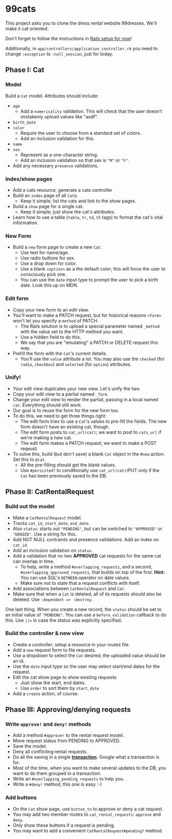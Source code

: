 # 99cats

This project asks you to clone the dress rental website
99dresses. We'll make it cat oriented.

Don't forget to follow the instructions in [Rails setup for now][rails-setup]!

Additionally, in `app/controllers/application_controller.rb` you need to change 
`:exception` to `:null_session`, just for today.

[rails-setup]: ../rails-setup.md

## Phase I: Cat

### Model

Build a `Cat` model. Attributes should include:

* `age`
    * Add a `numericality` validation. This will check that the user
      doesn't mistakenly upload values like "asdf".
* `birth_date`
* `color`
    * Require the user to choose from a standard set of colors.
    * Add an inclusion validation for this.
* `name`
* `sex`
    * Represent as a one-character string.
    * Add an inclusion validation so that sex is `"M"` or `"F"`.
* Add any necessary `presence` validations.

### Index/show pages

* Add a cats resource; generate a cats controller
* Build an `index` page of all `Cat`s.
    * Keep it simple; list the cats and link to the show pages.
* Build a `show` page for a single cat.
    * Keep it simple; just show the cat's attributes.
* Learn how to use a table (`table`, `tr`, `td`, `th` tags) to format
  the cat's vital information.

### New Form

* Build a `new` form page to create a new `Cat`.
    * Use text for name/age.
    * Use radio buttons for sex.
    * Use a drop down for color.
    * Use a blank `<option>` as a the default color; this will force
      the user to consciously pick one.
    * You can use the `date` input type to prompt the user to pick a
      birth date. Look this up on MDN.

### Edit form

* Copy your new form to an edit view.
* You'll want to make a PATCH request, but for historical reasons
  `<form>` won't let you specify a `method` of PATCH.
    * The Rails solution is to upload a special parameter named
      `_method` with the value set to the HTTP method you want.
    * Use a hidden field to do this.
    * We say that you are "emulating" a PATCH or DELETE request this
      way.
* Prefill the form with the `Cat`'s current details.
    * You'll use the `value` attribute a lot. You may also use the
      `checked` (for `radio`, `checkbox`) and `selected` (for
      `option`) attributes.

### Unify!

* Your edit view duplicates your new view. Let's unify the two.
* Copy your edit view to a partial named `_form`.
* Change your edit view to render the partial, passing in a local
  named `cat`. Everything should still work.
* Our goal is to reuse the form for the new form too.
* To do this, we need to get three things right:
    * The edit form tries to use a `Cat`'s values to pre-fill the
      fields. The new form doesn't have an existing cat, though.
    * The edit form posts to `cat_url(cat)`; we want to post to
      `cats_url` if we're making a new cat.
    * The edit form makes a PATCH request; we want to make a POST
      reqeust.
* To solve this, build (but don't save) a blank `Cat` object in the
  `#new` action. Set this to `@cat`.
    * All the pre-filling should get the blank values.
    * Use `#persisted?` to conditionally use `cat_url(cat)`/PUT only
      if the `Cat` has been previously saved to the DB.

## Phase II: CatRentalRequest

### Build out the model

* Make a `CatRentalRequest` model.
* Tracks `cat_id`, `start_date`, `end_date`.
* Also `status`: starts out `"PENDING"`, but can be switched to
  `"APPROVED"` or `"DENIED"`. Use a string for this.
* Add NOT NULL contraints and presence validations. Add an index on
  `cat_id`.
* Add an inclusion validation on `status`.
* Add a validation that no two **APPROVED** cat requests for the same cat
 can overlap in time.
    * To help, write a method `#overlapping_requests`, and a second,
      `#overlapping_approved_requests`, that builds on top of the
      first. **Hint:** You can use SQL's `BETWEEN` operator on date values.
    * Make sure not to state that a request conflicts with itself.
* Add associations between `CatRentalRequest` and `Cat`.
* Make sure that when a `Cat` is deleted, all of its requests should
  also be deleted. Use `:dependent => :destroy`.

One last thing. When you create a new record, the `status` should be
set to an initial value of `"PENDING"`. You can use a
`before_validation` callback to do this. Use `||=` in case the status
was explicitly specified.

### Build the controller & new view

* Create a controller; setup a resource in your routes file.
* Add a `new` request form to file requests.
* Use a dropdown to select the `Cat` desired; the uploaded value
  should be an id.
* Use the `date` input type so the user may select start/end dates for
  the request.
* Edit the cat show page to show existing requests
    * Just show the start, end dates.
    * Use `order` to sort them by `start_date`
* Add a `create` action, of course.

## Phase III: Approving/denying requests

### Write `approve!` and `deny!` methods

* Add a method `#approve!` to the rental request model.
* Move request status from PENDING to APPROVED.
* Save the model.
* Deny all conflicting rental requests.
* Do all the saving in a single **[transaction][transaction-api]**. Google what a
  transaction is for.
* Most of the time, when you want to make several updates to the
  DB, you want to do them grouped in a transaction.
* Write an `#overlapping_pending_requests` to help you.
* Write a `#deny!` method; this one is easy :-)

[transaction-api]: http://api.rubyonrails.org/v3.2.16/classes/ActiveRecord/Transactions/ClassMethods.html

### Add buttons

* On the `Cat` show page, use `button_to` to approve or deny a cat
  request.
* You may add two member routes to `cat_rental_requests`: `approve`
  and `deny`.
* Only show these buttons if a request is pending.
* You may want to add a convenient `CatRentalRequest#pending?`
  method.
